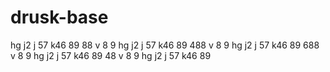# drusk-base
hg
j2
j
57
k46
89
88
v
8
9
hg
j2
j
57
k46
89
488
v
8
9
hg
j2
j
57
k46
89
688
v
8
9
hg
j2
j
57
k46
89
48
v
8
9
hg
j2
j
57
k46
89
